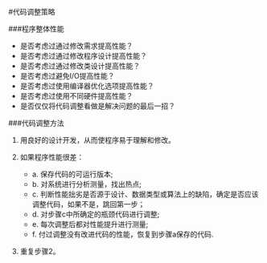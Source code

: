 #代码调整策略


###程序整体性能

* 是否考虑过通过修改需求提高性能？
* 是否考虑过通过修改程序设计提高性能？
* 是否考虑过通过修改类设计提高性能？
* 是否考虑过避免I/O提高性能？
* 是否考虑过使用编译器优化选项提高性能？
* 是否考虑过使用不同硬件提高性能？
* 是否仅仅将代码调整看做是解决问题的最后一招？


###代码调整方法

1. 用良好的设计开发，从而使程序易于理解和修改。

2. 如果程序性能很差：

    - a. 保存代码的可运行版本;
    - b. 对系统进行分析测量，找出热点;
    - c. 判断性能拙劣是否源于设计、数据类型或算法上的缺陷，确定是否应该调整代码，如果不是，跳回第一步；
    - d. 对步骤c中所确定的瓶颈代码进行调整;
    - e. 每次调整后都对性能提升进行测量;
    - f. 付过调整没有改进代码的性能，恢复到步骤a保存的代码.

3. 重复步骤2。
